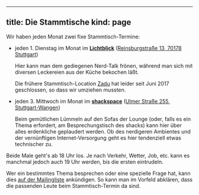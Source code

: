 -----
title: Die Stammtische
kind: page
-----

Wir haben jeden Monat zwei fixe Stammtisch-Termine:

- jeden 1. Dienstag im Monat im [**Lichtblick**](http://www.lichtblickstuttgart.de/)
([Reinsburgstraße 13, 70178 Stuttgart](http://www.openstreetmap.org/way/40306315))

    Hier kann man dem gediegenen Nerd-Talk frönen, während man sich mit
diversen Leckereien aus der Küche bekochen läßt.

    Die frühere Stammtisch-Location [Zadu](http://www.zadu.de/)
    hat leider seit Juni 2017 geschlossen, so dass wir umziehen mussten.

- jeden 3. Mittwoch im Monat im [**shackspace**](http://www.shackspace.de/)
([Ulmer Straße 255, Stuttgart-Wangen](http://www.openstreetmap.org/node/4783121021))

    Beim gemütlichen Lümmeln auf den Sofas der Lounge (oder, falls es ein
Thema erfordert, am Besprechungstisch des shacks) kann hier über alles
erdenkliche geplaudert werden. Ob des nerdigeren Ambientes und der
vernünftigen Internet-Versorgung geht es hier tendenziell etwas
technischer zu.

Beide Male geht's ab 18 Uhr los. Je nach Verkehr, Wetter, Job, etc.
kann es manchmal jedoch auch 19 Uhr werden, bis die ersten eintrudeln.

Wer ein bestimmtes Thema besprechen oder eine spezielle Frage hat, kann
dies [auf der Mailingliste](/about/contact/) ankündigen. So kann man im
Vorfeld abklären, dass die passenden Leute beim Stammtisch-Termin da sind.

